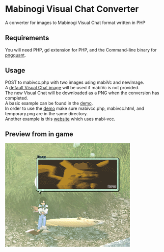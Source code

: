 # Mabinogi Visual Chat Converter
A converter for images to Mabinogi Visual Chat format written in PHP
 
## Requirements
You will need PHP, gd extension for PHP, and the Command-line binary for [pngquant](https://pngquant.org). 

## Usage

POST to mabivcc.php with two images using mabiVc and newImage.<br/>
A [default Visual Chat image](https://github.com/ryuugana/mabi-vcc/blob/main/temporary.png) will be used if mabiVc is not provided.<br/>
The new Visual Chat will be downloaded as a PNG when the conversion has completed.<br/>
A basic example can be found in the [demo](https://github.com/ryuugana/mabi-vcc/blob/main/mabivcc.html).<br/>
In order to use the [demo](https://github.com/ryuugana/mabi-vcc/blob/main/mabivcc.html) make sure mabivcc.php, mabivcc.html, and temporary.png are in the same directory.<br/>
Another example is this [website](http://mabivcc.gq) which uses mabi-vcc.

## Preview from in game
![Preview](image.png)
